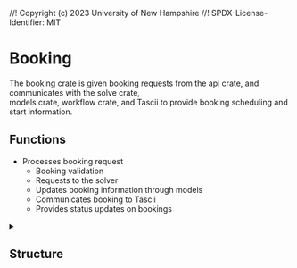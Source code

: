 //! Copyright (c) 2023 University of New Hampshire
//! SPDX-License-Identifier: MIT

# Booking
The booking crate is given booking requests from the api crate, and communicates with the solve crate, <br> models crate, workflow crate, and Tascii to provide booking scheduling and start information.
## Functions
- Processes booking request
    - Booking validation
    - Requests to the solver
    - Updates booking information through models
    - Communicates booking to Tascii
    - Provides status updates on bookings
<details>
<summary><h2>Structure</h2></summary>
rework api
take inputs from the dashboard workflows and make templates given inputs
implement solve pick hosts to be used for provisioning (should be able to)

```
|
|__ src
  |__ booking.rs ()
  |
  |__ lib.rs ()

```
</details>
